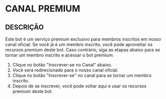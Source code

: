 # CANAL PREMIUM
## DESCRIÇÃO
Este bot é um serviço premium exclusivo para membros inscritos em nosso canal oficial. Se você já é um membro inscrito, você pode aproveitar os recursos premium deste bot. Caso contrário, siga as etapas abaixo para se tornar um membro inscrito e acessar o bot premium:

1. Clique no botão "Inscrever-se no Canal" abaixo.
2. Você será redirecionado para o nosso canal oficial.
3. Clique no botão "Inscrever-se" no canal para se tornar um membro inscrito.
4. Depois de se inscrever, você pode voltar aqui e usar os recursos premium deste bot.


